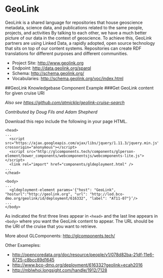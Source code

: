 # GeoLink

GeoLink is a shared language for repositories that house geoscience metadata, science data, and publications related to the same people, projects, and activities
By talking to each other, we have a much better picture of our data in the context of geoscience. To achieve this, GeoLink partners are using Linked Data, a rapidly adopted, open source technology that sits on top of our content systems. Repositories can create RDF translations for different purposes and different communities. 

- Project Site: http://www.geolink.org
- Endpoint: http://data.geolink.org/sparql
- Schema: http://schema.geolink.org/
- Vocabularies: http://schema.geolink.org/voc/index.html

##GeoLink Knowledgebase Component Example
###Get GeoLink content for given cruise URI

*Also see https://github.com/atmickle/geolink-cruise-search*

*Contributed by Doug Fils and Adam Shepherd*

Download this repo include the following in your page HTML.

~~~~
<head>
...
  <script src="https://ajax.googleapis.com/ajax/libs/jquery/1.11.3/jquery.min.js" crossorigin="anonymous"></script>
  <script src="http://glcomponents.tech/components/glperson-element/bower_components/webcomponentsjs/webcomponents-lite.js"></script>
  <link rel="import" href="components/gldeployment.html" />
...
</head>

<body>
...
  <gldeployment-element params='{"host": "GeoLink", "hosturl":"http://geolink.org", "url": "http://lod.bco-dmo.org/geolink/id/deployment/616332", "label": "AT11-07"}’/>
...
</body>
~~~~

As indicated the first three lines appear in ```<head>``` and the last line appears in ```<body>``` where you want the GeoLink content to appear. The URL should be the URI of the cruise that you want to retrieve. 

More about GLComponents: http://glcomponents.tech/

Other Exameples:
- http://opencoredata.org/doc/resource/people/v1/078d82ba-21df-11e6-8725-c8bcc89d1645
- http://www.bco-dmo.org/deployment/616332?geolink=ecah2016
- http://mblwhoi.longsight.com/handle/1912/7128
